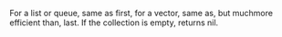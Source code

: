 For a list or queue, same as first, for a vector, same as, but muchmore efficient than, last. If the collection is empty, returns nil.